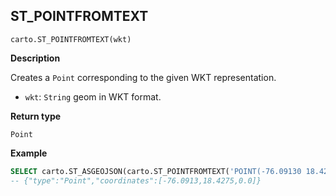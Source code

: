 ## ST_POINTFROMTEXT

```sql:signature
carto.ST_POINTFROMTEXT(wkt)
```

**Description**

Creates a `Point` corresponding to the given WKT representation.

* `wkt`: `String` geom in WKT format.

**Return type**

`Point`

**Example**

```sql
SELECT carto.ST_ASGEOJSON(carto.ST_POINTFROMTEXT('POINT(-76.09130 18.42750)'));
-- {"type":"Point","coordinates":[-76.0913,18.4275,0.0]}
```
